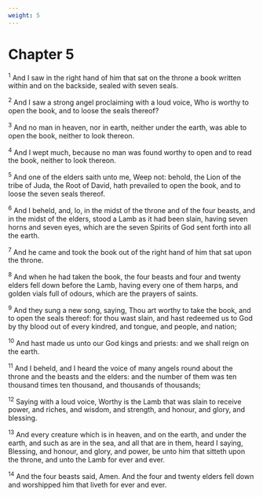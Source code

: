```yaml
---
weight: 5
---
```


# Chapter 5

<sup>1</sup> And I saw in the right hand of him that sat on the throne a book written within and on the backside, sealed with seven seals. 

<sup>2</sup> And I saw a strong angel proclaiming with a loud voice, Who is worthy to open the book, and to loose the seals thereof? 

<sup>3</sup> And no man in heaven, nor in earth, neither under the earth, was able to open the book, neither to look thereon. 

<sup>4</sup> And I wept much, because no man was found worthy to open and to read the book, neither to look thereon. 

<sup>5</sup> And one of the elders saith unto me, Weep not: behold, the Lion of the tribe of Juda, the Root of David, hath prevailed to open the book, and to loose the seven seals thereof. 

<sup>6</sup> And I beheld, and, lo, in the midst of the throne and of the four beasts, and in the midst of the elders, stood a Lamb as it had been slain, having seven horns and seven eyes, which are the seven Spirits of God sent forth into all the earth. 

<sup>7</sup> And he came and took the book out of the right hand of him that sat upon the throne. 

<sup>8</sup> And when he had taken the book, the four beasts and four and twenty elders fell down before the Lamb, having every one of them harps, and golden vials full of odours, which are the prayers of saints. 

<sup>9</sup> And they sung a new song, saying, Thou art worthy to take the book, and to open the seals thereof: for thou wast slain, and hast redeemed us to God by thy blood out of every kindred, and tongue, and people, and nation; 

<sup>10</sup> And hast made us unto our God kings and priests: and we shall reign on the earth. 

<sup>11</sup> And I beheld, and I heard the voice of many angels round about the throne and the beasts and the elders: and the number of them was ten thousand times ten thousand, and thousands of thousands; 

<sup>12</sup> Saying with a loud voice, Worthy is the Lamb that was slain to receive power, and riches, and wisdom, and strength, and honour, and glory, and blessing. 

<sup>13</sup> And every creature which is in heaven, and on the earth, and under the earth, and such as are in the sea, and all that are in them, heard I saying, Blessing, and honour, and glory, and power, be unto him that sitteth upon the throne, and unto the Lamb for ever and ever. 

<sup>14</sup> And the four beasts said, Amen. And the four and twenty elders fell down and worshipped him that liveth for ever and ever. 


